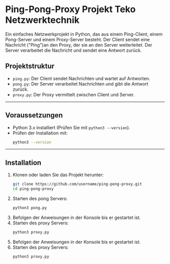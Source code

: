 # Ping-Pong-Proxy Projekt Teko Netzwerktechnik

Ein einfaches Netzwerkprojekt in Python, das aus einem Ping-Client, einem Pong-Server und einem Proxy-Server besteht. Der Client sendet eine Nachricht ("Ping")an den Proxy, der sie an den Server weiterleitet. Der Server verarbeitet die Nachricht und sendet eine Antwort zurück.

## **Projektstruktur**

- `ping.py`: Der Client sendet Nachrichten und wartet auf Antworten.
- `pong.py`: Der Server verarbeitet Nachrichten und gibt die Antwort zurück.
- `proxy.py`: Der Proxy vermittelt zwischen Client und Server.

---

## **Voraussetzungen**

- Python 3.x installiert (Prüfen Sie mit `python3 --version`).
- Prüfen der Installation mit:
    ```bash
    python3 --version
    ```

---

## **Installation**

1. Klonen oder laden Sie das Projekt herunter:
   ```bash
   git clone https://github.com/username/ping-pong-proxy.git
   cd ping-pong-proxy

2. Starten des pong Servers:
    ```bash
    python3 pong.py
    ```
3. Befolgen der Anweisungen in der Konsole bis er gestartet ist.
4. Starten des proxy Servers:
    ```bash
    python3 proxy.py
    ```
5. Befolgen der Anweisungen in der Konsole bis er gestartet ist.
6. Starten des proxy Servers:
    ```bash
    python3 proxy.py
    ```






   
    

